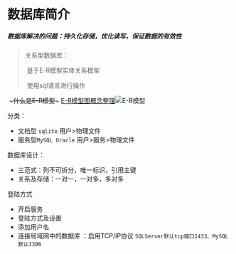 # 数据库简介

##### 数据库解决的问题：持久化存储，优化读写，保证数据的有效性
> 关系型数据库：
>
> ​			基于E-R模型实体关系模型
>
> ​			使用sql语言进行操作

​	~~~什么是E-R模型~~~    [E-R模型图概念整理](file:///D:/JavaWeb/My_Typora/数据库ER图基础概念整理.html)![E-R模型](D:\JavaWeb\My_Typora\E-R模型.jpg)

分类：

* 文档型 `sqlite` 用户>物理文件
* 服务型`MySQL Oracle` 用户>服务>物理文件

数据库设计：

* 三范式：列不可拆分，唯一标识，引用主键
* 关系及存储：一对一，一对多，多对多

登陆方式

* 开启服务
* 登陆方式及设置
* 添加用户名
* 连接局域网中的数据库 ：启用TCP/IP协议 `SQLServer默认tcp端口1433、MySQL默认3306` 